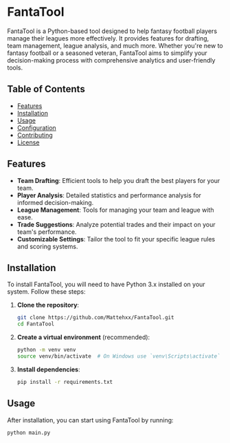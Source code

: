# FantaTool

FantaTool is a Python-based tool designed to help fantasy football players manage their leagues more effectively. It provides features for drafting, team management, league analysis, and much more. Whether you're new to fantasy football or a seasoned veteran, FantaTool aims to simplify your decision-making process with comprehensive analytics and user-friendly tools.

## Table of Contents

- [Features](#features)
- [Installation](#installation)
- [Usage](#usage)
- [Configuration](#configuration)
- [Contributing](#contributing)
- [License](#license)

## Features

- **Team Drafting**: Efficient tools to help you draft the best players for your team.
- **Player Analysis**: Detailed statistics and performance analysis for informed decision-making.
- **League Management**: Tools for managing your team and league with ease.
- **Trade Suggestions**: Analyze potential trades and their impact on your team's performance.
- **Customizable Settings**: Tailor the tool to fit your specific league rules and scoring systems.

## Installation

To install FantaTool, you will need to have Python 3.x installed on your system. Follow these steps:

1. **Clone the repository**:

    ```bash
    git clone https://github.com/Mattehxx/FantaTool.git
    cd FantaTool
    ```

2. **Create a virtual environment** (recommended):

    ```bash
    python -m venv venv
    source venv/bin/activate  # On Windows use `venv\Scripts\activate`
    ```

3. **Install dependencies**:

    ```bash
    pip install -r requirements.txt
    ```

## Usage

After installation, you can start using FantaTool by running:

```bash
python main.py
